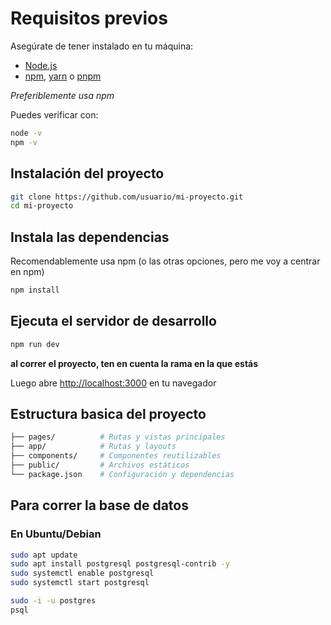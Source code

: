 # Requisitos previos

Asegúrate de tener instalado en tu máquina:


- [Node.js](https://nodejs.org/)
- [npm](https://www.npmjs.com/), [yarn](https://yarnpkg.com/) o [pnpm](https://pnpm.io/)  

*Preferiblemente usa npm*

Puedes verificar con:

```bash
node -v
npm -v
```

## Instalación del proyecto

```bash
git clone https://github.com/usuario/mi-proyecto.git
cd mi-proyecto
```

## Instala las dependencias 

Recomendablemente usa npm (o las otras opciones, pero me voy a centrar en npm)
```bash
npm install
```

## Ejecuta el servidor de desarrollo

```bash
npm run dev
```
**al correr el proyecto, ten en cuenta la rama en la que estás**

Luego abre [http://localhost:3000](http://localhost:3000) en tu navegador

## Estructura basica del proyecto

```bash
├── pages/          # Rutas y vistas principales
├── app/            # Rutas y layouts
├── components/     # Componentes reutilizables
├── public/         # Archivos estáticos
└── package.json    # Configuración y dependencias
```

## Para correr la base de datos



### En Ubuntu/Debian

```bash
sudo apt update
sudo apt install postgresql postgresql-contrib -y
sudo systemctl enable postgresql
sudo systemctl start postgresql
```


```bash
sudo -i -u postgres
psql
```
